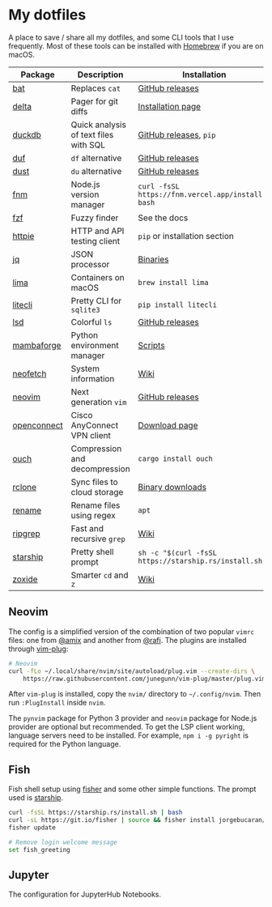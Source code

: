 # My dotfiles

A place to save / share all my dotfiles, and some CLI tools that I use frequently. Most of these tools can be installed with [Homebrew](https://brew.sh/) if you are on macOS.

| Package                                                | Description                           | Installation                                                              |
| ------------------------------------------------------ | ------------------------------------- | ------------------------------------------------------------------------- |
| [bat](https://github.com/sharkdp/bat)                  | Replaces `cat`                        | [GitHub releases](https://github.com/sharkdp/bat/releases)                |
| [delta](https://github.com/dandavison/delta)           | Pager for git diffs                   | [Installation page](https://dandavison.github.io/delta/installation.html) |
| [duckdb](https://duckdb.org/)                          | Quick analysis of text files with SQL | [GitHub releases](https://github.com/duckdb/duckdb/releases/), `pip`      |
| [duf](https://github.com/muesli/duf)                   | `df` alternative                      | [GitHub releases](https://github.com/muesli/duf/releases)                 |
| [dust](https://github.com/bootandy/dust)               | `du` alternative                      | [GitHub releases](https://github.com/bootandy/dust/releases)              |
| [fnm](https://github.com/Schniz/fnm)                   | Node.js version manager               | `curl -fsSL https://fnm.vercel.app/install \| bash`                       |
| [fzf](https://github.com/junegunn/fzf)                 | Fuzzy finder                          | See the docs                                                              |
| [httpie](https://httpie.io/cli)                        | HTTP and API testing client           | `pip` or installation section                                             |
| [jq](https://stedolan.github.io/jq/)                   | JSON processor                        | [Binaries](https://stedolan.github.io/jq/download/)                       |
| [lima](https://github.com/lima-vm/lima)                | Containers on macOS                   | `brew install lima`                                                       |
| [litecli](https://github.com/dbcli/litecli)            | Pretty CLI for `sqlite3`              | `pip install litecli`                                                     |
| [lsd](https://github.com/Peltoche/lsd)                 | Colorful `ls`                         | [GitHub releases](https://github.com/Peltoche/lsd/releases)               |
| [mambaforge](https://github.com/conda-forge/miniforge) | Python environment manager            | [Scripts](https://github.com/conda-forge/miniforge#mambaforge)            |
| [neofetch](https://github.com/dylanaraps/neofetch)     | System information                    | [Wiki](https://github.com/dylanaraps/neofetch/wiki/Installation)          |
| [neovim](https://neovim.io/)                           | Next generation `vim`                 | [GitHub releases](https://github.com/neovim/neovim/releases)              |
| [openconnect](https://www.infradead.org/openconnect/)  | Cisco AnyConnect VPN client           | [Download page](https://www.infradead.org/openconnect/download/)          |
| [ouch](https://github.com/ouch-org/ouch)               | Compression and decompression         | `cargo install ouch`                                                      |
| [rclone](https://rclone.org/)                          | Sync files to cloud storage           | [Binary downloads](https://rclone.org/downloads/)                         |
| [rename](https://metacpan.org/dist/File-Rename)        | Rename files using regex              | `apt`                                                                     |
| [ripgrep](https://github.com/BurntSushi/ripgrep)       | Fast and recursive `grep`             | [Wiki](https://github.com/BurntSushi/ripgrep#installation)                |
| [starship](https://starship.rs/)                       | Pretty shell prompt                   | `sh -c "$(curl -fsSL https://starship.rs/install.sh)"`                    |
| [zoxide](https://github.com/ajeetdsouza/zoxide)        | Smarter `cd` and `z`                  | [Wiki](https://github.com/ajeetdsouza/zoxide#installation)                |

## Neovim

The config is a simplified version of the combination of two popular `vimrc` files: one from [@amix](https://github.com/amix/vimrc) and another from [@rafi](https://github.com/rafi/vim-config). The plugins are installed through [vim-plug](https://github.com/junegunn/vim-plug):

```bash
# Neovim
curl -fLo ~/.local/share/nvim/site/autoload/plug.vim --create-dirs \
    https://raw.githubusercontent.com/junegunn/vim-plug/master/plug.vim
```

After `vim-plug` is installed, copy the `nvim/` directory to `~/.config/nvim`. Then run `:PlugInstall` inside `nvim`.

The `pynvim` package for Python 3 provider and `neovim` package for Node.js provider are optional but recommended. To get the LSP client working, language servers need to be installed. For example, `npm i -g pyright` is required for the Python language.

## Fish

Fish shell setup using [fisher](https://github.com/jorgebucaran/fisher) and some other simple functions. The prompt used is [starship](https://starship.rs).

```bash
curl -fsSL https://starship.rs/install.sh | bash
curl -sL https://git.io/fisher | source && fisher install jorgebucaran/fisher
fisher update

# Remove login welcome message
set fish_greeting
```

## Jupyter

The configuration for JupyterHub Notebooks.
